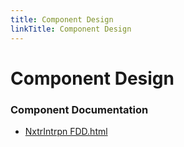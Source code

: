 ```yaml
---
title: Component Design
linkTitle: Component Design
---
```


# Component Design
### Component Documentation

- [NxtrIntrpn FDD.html](Doc/NxtrIntrpn%20FDD.html)

